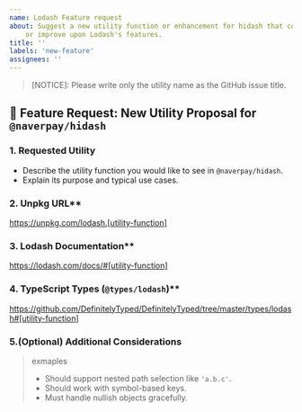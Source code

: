 ```yaml
---
name: Lodash Feature request
about: Suggest a new utility function or enhancement for hidash that could replace
    or improve upon Lodash's features.
title: ''
labels: 'new-feature'
assignees: ''
---
```


> [NOTICE]: Please write only the utility name as the GitHub issue title.

## **🚀 Feature Request: New Utility Proposal for `@naverpay/hidash`**

### 1. Requested Utility

-   Describe the utility function you would like to see in `@naverpay/hidash`.
-   Explain its purpose and typical use cases.

### 2. Unpkg URL\*\*

<https://unpkg.com/lodash.[utility-function]>

### 3. Lodash Documentation\*\*

<https://lodash.com/docs/#[utility-function]>

### 4. TypeScript Types (`@types/lodash`)\*\*

<https://github.com/DefinitelyTyped/DefinitelyTyped/tree/master/types/lodash#[utility-function]>

### 5.(Optional) Additional Considerations

> exmaples
>
> -   Should support nested path selection like `'a.b.c'`.
> -   Should work with symbol-based keys.
> -   Must handle nullish objects gracefully.

